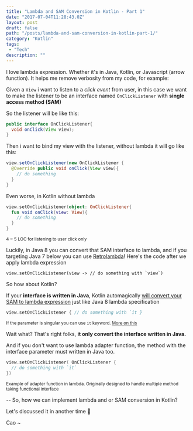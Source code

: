 ```yaml
---
title: "Lambda and SAM Conversion in Kotlin - Part 1"
date: "2017-07-04T11:28:43.0Z"
layout: post
draft: false
path: "/posts/lambda-and-sam-conversion-in-kotlin-part-1/"
category: "Kotlin"
tags:
 - "Tech"
description: ""
---
```


I love lambda expression. Whether it's in Java, Kotlin, or Javascript (arrow function). It helps me remove verbosity from my code, for example:

Given a `View` i want to listen to a *click event* from user, in this case we want to make the listener to be an interface named `OnClickListener` with **single access method (SAM)**

So the listener will be like this:

```java
public interface OnClickListener{
  void onClick(View view);
}
``` 
Then i want to bind my view with the listener, without lambda it will go like this:

```java
view.setOnClickListener(new OnClickListener {
  @Override public void onClick(View view){
    // do something
  }
}
```

Even worse, in Kotlin without lambda

```kotlin
view.setOnClickListener(object: OnClickListener{
  fun void onClick(view: View){
    // do something
  }
}
```
<small>4 ~ 5 LOC for listening to user click only</small>

Luckily, in Java 8 you can convert that SAM interface to lambda, and if you targeting Java 7 below you can use [Retrolambda](https://github.com/evant/gradle-retrolambda)! Here's the code after we apply lambda expression

```language-java
view.setOnClickListener(view -> // do something with `view`)
```

So how about Kotlin?

If your **interface is written in Java**, Kotlin automagically [will convert your SAM to lambda expression](https://kotlinlang.org/docs/reference/java-interop.html) just like Java 8 lambda specification

```kotlin
view.setOnClickListener { // do something with `it }
```
<small>If the parameter is singular you can use `it` keyword. [More on this](https://kotlinlang.org/docs/reference/lambdas.html#it-implicit-name-of-a-single-parameter)</small>

Wait what?
That's right folks, **it only convert the interface written in Java.** 

And if you don't want to use lambda adapter function, the method with the interface parameter must written in Java too. 

```kotlin
view.setOnClickListener( OnClickListener {
  // do something with `it`
})
```
<small>Example of adapter function in lambda. Originally designed to handle multiple method taking functional interface</small>

--
So, how we can implement lambda and or SAM conversion in Kotlin? 

Let's discussed it in another time 👋

Cao ~
 